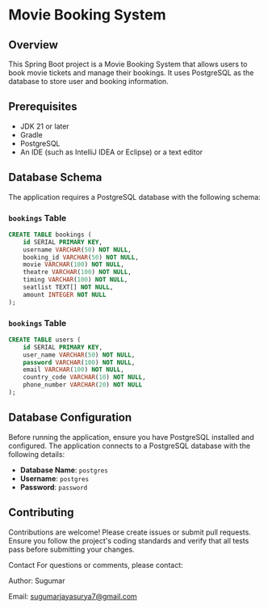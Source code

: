 # Movie Booking System

## Overview

This Spring Boot project is a Movie Booking System that allows users to book movie tickets and manage their bookings. It uses PostgreSQL as the database to store user and booking information.

## Prerequisites

- JDK 21 or later
- Gradle
- PostgreSQL
- An IDE (such as IntelliJ IDEA or Eclipse) or a text editor

## Database Schema

The application requires a PostgreSQL database with the following schema:

### `bookings` Table

```sql
CREATE TABLE bookings (
    id SERIAL PRIMARY KEY,
    username VARCHAR(50) NOT NULL,
    booking_id VARCHAR(50) NOT NULL,
    movie VARCHAR(100) NOT NULL,
    theatre VARCHAR(100) NOT NULL,
    timing VARCHAR(100) NOT NULL,
    seatlist TEXT[] NOT NULL,
    amount INTEGER NOT NULL
);
```

### `bookings` Table

```sql
CREATE TABLE users (
    id SERIAL PRIMARY KEY,
    user_name VARCHAR(50) NOT NULL,
    password VARCHAR(100) NOT NULL,
    email VARCHAR(100) NOT NULL,
    country_code VARCHAR(10) NOT NULL,
    phone_number VARCHAR(20) NOT NULL
);
```

## Database Configuration

Before running the application, ensure you have PostgreSQL installed and configured. The application connects to a PostgreSQL database with the following details:

- **Database Name**: `postgres`
- **Username**: `postgres`
- **Password**: `password`

## Contributing

Contributions are welcome! Please create issues or submit pull requests. Ensure you follow the project's coding standards and verify that all tests pass before submitting your changes.

Contact
For questions or comments, please contact:

Author: Sugumar

Email: sugumarjayasurya7@gmail.com
